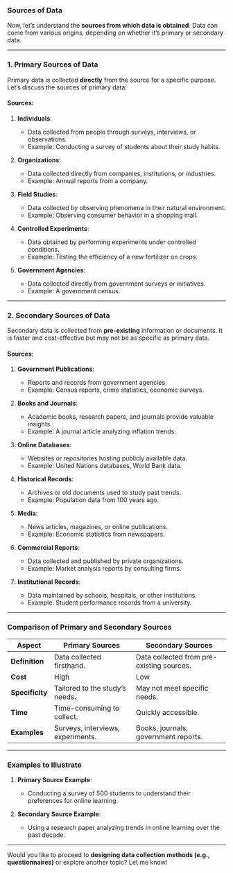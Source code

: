 ### **Sources of Data**

Now, let’s understand the **sources from which data is obtained**. Data can come from various origins, depending on whether it’s primary or secondary data.

---

### **1. Primary Sources of Data**

Primary data is collected **directly** from the source for a specific purpose. Let’s discuss the sources of primary data:

#### **Sources**:

1. **Individuals**:
    
    - Data collected from people through surveys, interviews, or observations.
    - Example: Conducting a survey of students about their study habits.
2. **Organizations**:
    
    - Data collected directly from companies, institutions, or industries.
    - Example: Annual reports from a company.
3. **Field Studies**:
    
    - Data collected by observing phenomena in their natural environment.
    - Example: Observing consumer behavior in a shopping mall.
4. **Controlled Experiments**:
    
    - Data obtained by performing experiments under controlled conditions.
    - Example: Testing the efficiency of a new fertilizer on crops.
5. **Government Agencies**:
    
    - Data collected directly from government surveys or initiatives.
    - Example: A government census.

---

### **2. Secondary Sources of Data**

Secondary data is collected from **pre-existing** information or documents. It is faster and cost-effective but may not be as specific as primary data.

#### **Sources**:

1. **Government Publications**:
    
    - Reports and records from government agencies.
    - Example: Census reports, crime statistics, economic surveys.
2. **Books and Journals**:
    
    - Academic books, research papers, and journals provide valuable insights.
    - Example: A journal article analyzing inflation trends.
3. **Online Databases**:
    
    - Websites or repositories hosting publicly available data.
    - Example: United Nations databases, World Bank data.
4. **Historical Records**:
    
    - Archives or old documents used to study past trends.
    - Example: Population data from 100 years ago.
5. **Media**:
    
    - News articles, magazines, or online publications.
    - Example: Economic statistics from newspapers.
6. **Commercial Reports**:
    
    - Data collected and published by private organizations.
    - Example: Market analysis reports by consulting firms.
7. **Institutional Records**:
    
    - Data maintained by schools, hospitals, or other institutions.
    - Example: Student performance records from a university.

---

### **Comparison of Primary and Secondary Sources**

|**Aspect**|**Primary Sources**|**Secondary Sources**|
|---|---|---|
|**Definition**|Data collected firsthand.|Data collected from pre-existing sources.|
|**Cost**|High|Low|
|**Specificity**|Tailored to the study’s needs.|May not meet specific needs.|
|**Time**|Time-consuming to collect.|Quickly accessible.|
|**Examples**|Surveys, interviews, experiments.|Books, journals, government reports.|

---

### **Examples to Illustrate**

1. **Primary Source Example**:
    
    - Conducting a survey of 500 students to understand their preferences for online learning.
2. **Secondary Source Example**:
    
    - Using a research paper analyzing trends in online learning over the past decade.

---

Would you like to proceed to **designing data collection methods (e.g., questionnaires)** or explore another topic? Let me know!